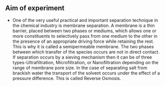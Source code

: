 ## Aim of experiment

- One of the very useful practical and important separation technique in the chemical industry is membrane separation. A membrane is a thin barrier, placed between two phases or mediums, which allows one or more constituents to selectively pass from one medium to the other in the presence of an appropriate driving force while retaining the rest. This is why it is called a semipermeable membrane. The two phases between which transfer of the species occurs are not in direct contact.
If separation occurs by a sieving mechanism then it can be of three types-Ultrafiltration, Microfiltration, or Nanofiltration depending on the range of membrane pore size. In the case of separating salt from brackish water the transport of the solvent occurs under the effect of a pressure difference. This is called Reverse Osmosis.